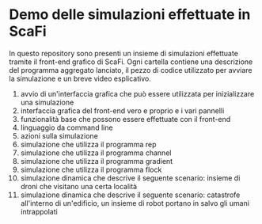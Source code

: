 # Demo delle simulazioni effettuate in ScaFi

In questo repository sono presenti un insieme di simulazioni effettuate tramite il front-end grafico di ScaFi.
Ogni cartella contiene una descrizione del programma aggregato lanciato, il pezzo di codice utilizzato per avviare la simulazione e un breve video esplicativo.

1. avvio di un'interfaccia grafica che può essere utilizzata per inizializzare una simulazione
2. interfaccia grafica del front-end vero e proprio e i vari pannelli
3. funzionalità base che possono essere effettuate con il front-end
4. linguaggio da command line
5. azioni sulla simulazione 
6. simulazione che utilizza il programma rep
7. simulazione che utilizza il programma channel
8. simulazione che utilizza il programma gradient
9. simulazione che utilizza il programma flock
10. simulazione dinamica che descrive il seguente scenario: insieme di droni che visitano una certa località 
11. simulazione dinamica che descrive il seguente scenario: catastrofe all'interno di un'edificio, un insieme di robot portano in salvo gli umani intrappolati
